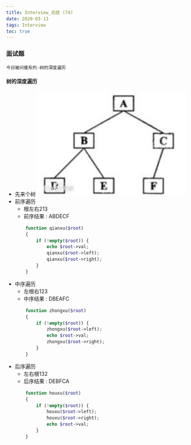 ```yaml
---
title: Interview_总结 (74)
date: 2020-03-13
tags: Interview
toc: true
---
```


### 面试题
    今日被问傻系列-树的深度遍历

<!-- more -->

#### 树的深度遍历
- 先来个树
![很普通的一个树](/img/20200313_1.jpeg)
- 前序遍历
    * 根左右213
    * 前序结果 : ABDECF
    ```php
        function qianxu($root)
        {
            if (!empty($root)) {
                echo $root->val;
                qianxu($root->left);
                qianxu($root->right);
            }
        }
    ```
- 中序遍历
    * 左根右123
    * 中序结果 : DBEAFC
    ```php
        function zhongxu($root)
        {
            if (!empty($root)) {
                zhongxu($root->left);
                echo $root->val;
                zhongxu($root->right);
            }
        }
    ```
- 后序遍历
    * 左右根132
    * 后序结果 : DEBFCA
    ```php
        function houxu($root)
        {
            if (!empty($root)) {
                houxu($root->left);
                houxu($root->right);
                echo $root->val;
            }
        }
    ```










